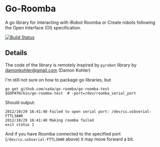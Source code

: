 Go-Roomba
===
A go library for interacting with iRobot Roomba or Create robots following the Open Interface (OI) specification.

[![Build Status](https://travis-ci.org/xa4a/go-roomba.svg?branch=master)](https://travis-ci.org/xa4a/go-roomba)

Details
---
The code of the library is remotely inspired by `pyrobot` library by damonkohler@gmail.com (Damon Kohler)

I'm still not sure on how to package go libraries, but 

    go get github.com/xa4a/go-roomba/go-roomba-test
    $GOPATH/bin/go-roomba-test  # -port=/dev/roomba_serial_port

Should output:

    2012/10/29 16:41:40 Failed to open serial port: /dev/cu.usbserial-FTTL3AW0
    2012/10/29 16:41:40 Making roomba failed
    exit status 1
   
And if you have Roomba connected to the specified port (`/dev/cu.usbserial-FTTL3AW0` above) it may move forward a bit.
